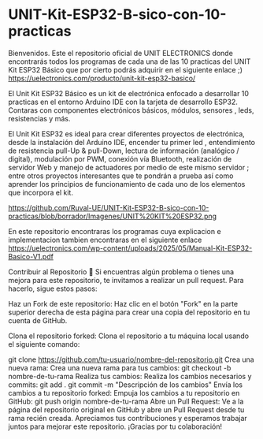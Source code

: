 # UNIT-Kit-ESP32-B-sico-con-10-practicas
Bienvenidos. Este el repositorio oficial de UNIT ELECTRONICS donde encontrarás todos los programas de cada una de las 10 practicas del UNIT Kit ESP32 Básico que por cierto podrás adquirir en el siguiente enlace ;) https://uelectronics.com/producto/unit-kit-esp32-basico/

El Unit Kit ESP32 Básico es un kit de electrónica enfocado a desarrollar 10 practicas en el entorno Arduino IDE con la tarjeta de desarrollo ESP32. Contaras con componentes electrónicos básicos, módulos, sensores , leds, resistencias y más.

El Unit Kit ESP32 es ideal para crear diferentes proyectos de electrónica, desde la instalación del Arduino IDE, encender tu primer led , entendimiento de resistencia pull-Up & pull-Down, lectura de información (analógico / digital), modulación por PWM, conexión vía Bluetooth, realización de servidor Web y manejo de actuadores por medio de este mismo servidor ; entre otros proyectos interesantes que te pondrán a prueba así como aprender los principios de funcionamiento de cada uno de los elementos que incorpora el kit.

https://github.com/Ruval-UE/UNIT-Kit-ESP32-B-sico-con-10-practicas/blob/borrador/Imagenes/UNIT%20KIT%20ESP32.png

En este repositorio encontraras los programas cuya explicacion e implementacion tambien encontraras en el siguiente enlace https://uelectronics.com/wp-content/uploads/2025/05/Manual-Kit-ESP32-Basico-V1.pdf

Contribuir al Repositorio 🤗
Si encuentras algún problema o tienes una mejora para este repositorio, te invitamos a realizar un pull request. Para hacerlo, sigue estos pasos:

Haz un Fork de este repositorio: Haz clic en el botón "Fork" en la parte superior derecha de esta página para crear una copia del repositorio en tu cuenta de GitHub.

Clona el repositorio forked: Clona el repositorio a tu máquina local usando el siguiente comando:

git clone https://github.com/tu-usuario/nombre-del-repositorio.git
Crea una nueva rama: Crea una nueva rama para tus cambios:
git checkout -b nombre-de-tu-rama
Realiza tus cambios: Realiza los cambios necesarios y commits:
git add .
git commit -m "Descripción de los cambios"
Envía los cambios a tu repositorio forked: Empuja los cambios a tu repositorio en GitHub:
git push origin nombre-de-tu-rama
Abre un Pull Request: Ve a la página del repositorio original en GitHub y abre un Pull Request desde tu rama recién creada.
Apreciamos tus contribuciones y esperamos trabajar juntos para mejorar este repositorio. ¡Gracias por tu colaboración!
